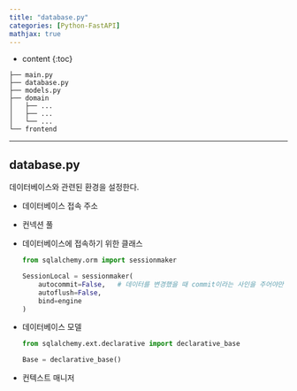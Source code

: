 ```yaml
---
title: "database.py"
categories: [Python-FastAPI]
mathjax: true
---
```


* content
{:toc}
```
├── main.py
├── database.py
├── models.py
├── domain
│   ├── ...
│   ├── ...
│   └── ...
└── frontend
```

---

## database.py

데이터베이스와 관련된 환경을 설정한다.

- 데이터베이스 접속 주소

- 컨넥션 풀

- 데이터베이스에 접속하기 위한 클래스

  ```python
  from sqlalchemy.orm import sessionmaker
  ```

  ```python
  SessionLocal = sessionmaker(
      autocommit=False,   # 데이터를 변경했을 때 commit이라는 사인을 주어야만 저장
      autoflush=False,
      bind=engine
  )
  ```

  

- 데이터베이스 모델

  ```py
  from sqlalchemy.ext.declarative import declarative_base
  
  Base = declarative_base()
  ```

  

- 컨텍스트 매니저
